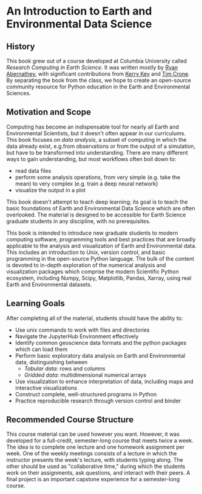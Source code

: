 # An Introduction to Earth and Environmental Data Science

## History

This book grew out of a course developed at Columbia University called _Research Computing in Earth Science_.
It was written mostly by [Ryan Abernathey](https://rabernat.github.io), with significant contributions from
[Kerry Key](https://emlab.ldeo.columbia.edu/index.php/team/kerry-key/) and
[Tim Crone](https://github.com/tjcrone).
By separating the book from the class, we hope to create an open-source community resource for Python education
in the Earth and Environmental Sciences.

## Motivation and Scope

Computing has become an indispensable tool for nearly all Earth and Environmental Scientists, but it doesn't often appear in our curriculums.
This book focuses on _data analysis_, a subset of computing in which the data already exist, e.g.from observations or from the output of a simulation, but have to be transformed into understanding.
There are many different ways to gain understanding, but most workflows often boil down to:

- read data files
- perform some analysis operations, from very simple (e.g. take the mean) to very complex (e.g. train a deep neural network)
- visualize the output in a plot

This book doesn't attempt to teach deep learning; its goal is to teach the basic foundations of Earth and Environmental Data Science which are often overlooked.
The material is designed to be accessible for Earth Science graduate students in any discipline, with no prerequisites.

This book is intended to introduce new graduate students to modern computing software, programming tools and best practices that are broadly applicable to the analysis and visualization of Earth and Environmental data.
This includes an introduction to Unix, version control, and basic programming in the open-source Python language.
The bulk of the content is devoted to in-depth exploration of the numerical analysis and visualization packages which comprise the modern Scientific Python ecosystem, including Numpy, Scipy, Matplotlib, Pandas, Xarray, using real Earth and Environmental datasets.

## Learning Goals

After completing all of the material, students should have the ability to:

- Use unix commands to work with files and directories
- Navigate the JupyterHub Environment effectively
- Identify common geoscience data formats and the python packages which can load them
- Perform basic exploratory data analysis on Earth and Environmental data, distinguishing between
  - _Tabular data_: rows and columns
  - _Gridded data_: multidimensional numerical arrays
- Use visualization to enhance interpretation of data, including maps and interactive visualizations
- Construct complete, well-structured programs in Python
- Practice reproducible research through version control and binder

## Recommended Course Structure

This course material can be used however you want.
However, it was developed for a full-credit, semester-long course that meets twice a week.
The idea is to complete one lecture and one homework assignment per week.
One of the weekly meetings consists of a lecture in which the instructor presents the week's lecture, with students typing along.
The other should be used as "collaborative time," during which the students work on their assignments, ask questions, and interact with their peers.
A final project is an important capstone experience for a semester-long course.
